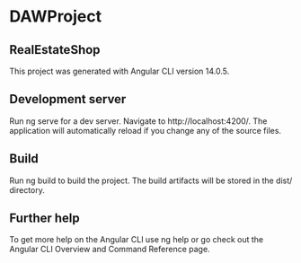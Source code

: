 # DAWProject

## RealEstateShop
This project was generated with Angular CLI version 14.0.5.

## Development server
Run ng serve for a dev server. Navigate to http://localhost:4200/. The application will automatically reload if you change any of the source files.

## Build
Run ng build to build the project. The build artifacts will be stored in the dist/ directory.

## Further help
To get more help on the Angular CLI use ng help or go check out the Angular CLI Overview and Command Reference page.
